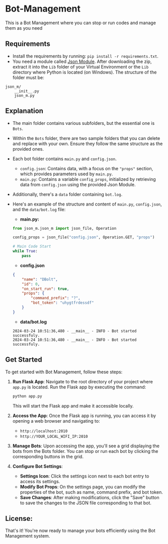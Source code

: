 # Bot-Management
This is a Bot Management where you can stop or run codes and manage them as you need

## Requirements
- Install the requirements by running: `pip install -r requirements.txt`.
- You need a module called [Json Module](https://github.com/AmineGm73/Json-Module). After downloading the zip, extract it into the `Lib` folder of your Virtual Environment or the `Lib` directory where Python is located (on Windows). The structure of the folder must be:
```
json_m/
    __init__.py
    json_m.py
```

## Explanation
- The main folder contains various subfolders, but the essential one is `Bots`.
- Within the `Bots` folder, there are two sample folders that you can delete and replace with your own. Ensure they follow the same structure as the provided ones.
- Each bot folder contains `main.py` and `config.json`.
  - `config.json`: Contains data, with a focus on the `"props"` section, which provides parameters used by `main.py`.
  - `main.py`: Contains a variable `config_props`, initialized by retrieving data from `config.json` using the provided Json Module.
- Additionally, there's a `data` folder containing `bot.log`.

- Here's an example of the structure and content of `main.py`, `config.json`, and the `data/bot.log` file:

    * **main.py:**
    ```python
    from json_m.json_m import json_file, Operation

    config_props = json_file("config.json", Operation.GET, "props")

    # Main Code Start
    while True:
        pass
    ```


    * **config.json**
    ```json
    {
        "name": "DBolt",
        "id": 0,
        "on_start_run": true,
        "props": {
            "command_prefix": "?",
            "bot_token": "uhygtfrdessdf"
        }
    }
    ```
    
    * **data/bot.log**
    ```log
    2024-03-24 10:51:36,480 - __main__ - INFO - Bot started successfuly.
    2024-03-24 10:51:36,480 - __main__ - INFO - Bot started successfuly.
    ```

## Get Started
To get started with Bot Management, follow these steps:

1. **Run Flask App**: Navigate to the root directory of your project where `app.py` is located. Run the Flask app by executing the command:
   ```bash
   python app.py
   ```
   This will start the Flask app and make it accessible locally.

2. **Access the App**: Once the Flask app is running, you can access it by opening a web browser and navigating to:
    - `http://localhost:2010`
    - `http://YOUR_LOCAL_WIFI_IP:2010`

3. **Manage Bots**: Upon accessing the app, you'll see a grid displaying the bots from the Bots folder. You can stop or run each bot by clicking the corresponding buttons in the grid.

4. **Configure Bot Settings**:
    - **Settings Icon**: Click the settings icon next to each bot entry to access its settings.
    - **Modify Bot Props**: On the settings page, you can modify the properties of the bot, such as name, command prefix, and bot token.
    - **Save Changes**: After making modifications, click the "Save" button to save the changes to the JSON file corresponding to that bot.

## **License**:


That's it! You're now ready to manage your bots efficiently using the Bot Management system.
